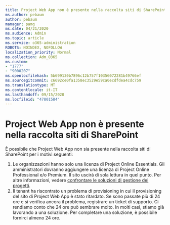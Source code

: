 ```yaml
---
title: Project Web App non è presente nella raccolta siti di SharePoint
ms.author: pebaum
author: pebaum
manager: pamg
ms.date: 04/21/2020
ms.audience: Admin
ms.topic: article
ms.service: o365-administration
ROBOTS: NOINDEX, NOFOLLOW
localization_priority: Normal
ms.collection: Adm_O365
ms.custom:
- "1777"
- "9000207"
ms.openlocfilehash: 5b699130b7896c12b757f10356072281b49766ef
ms.sourcegitcommit: c6692ce0fa1358ec3529e59ca0ecdfdea4cdc759
ms.translationtype: MT
ms.contentlocale: it-IT
ms.lasthandoff: 09/15/2020
ms.locfileid: "47801584"
---
```

# <a name="project-web-app-is-missing-from-the-sharepoint-site-collection"></a>Project Web App non è presente nella raccolta siti di SharePoint

È possibile che Project Web App non sia presente nella raccolta siti di SharePoint per i motivi seguenti:

1. Le organizzazioni hanno solo una licenza di Project Online Essentials. Gli amministratori dovranno aggiungere una licenza di Project Online Professional e/o Premium. Il sito uscirà di sola lettura in quel punto. Per altre informazioni, vedere [confrontare le soluzioni di gestione dei progetti](https://products.office.com/project/compare-microsoft-project-management-software?tab=1).
2. Il tenant ha riscontrato un problema di provisioning in cui il provisioning del sito di Project Web App è stato ritardato. Se sono passate più di 24 ore e si verifica ancora il problema, registrare un ticket di supporto. Ci rendiamo conto che 24 ore può sembrare molto. In molti casi, stiamo già lavorando a una soluzione. Per completare una soluzione, è possibile fornirci almeno 24 ore.
